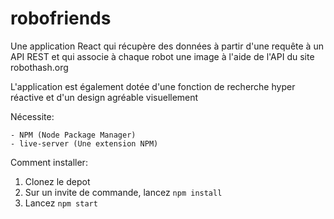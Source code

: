 # robofriends
Une application React qui récupère des données à partir d'une requête à un API REST
et qui associe à chaque robot une image à l'aide de l'API du site robothash.org

L'application est également dotée d'une fonction de recherche hyper réactive et d'un design agréable visuellement

Nécessite:

    - NPM (Node Package Manager)
    - live-server (Une extension NPM)

Comment installer:

1. Clonez le depot
2. Sur un invite de commande, lancez `npm install`
3. Lancez `npm start`
